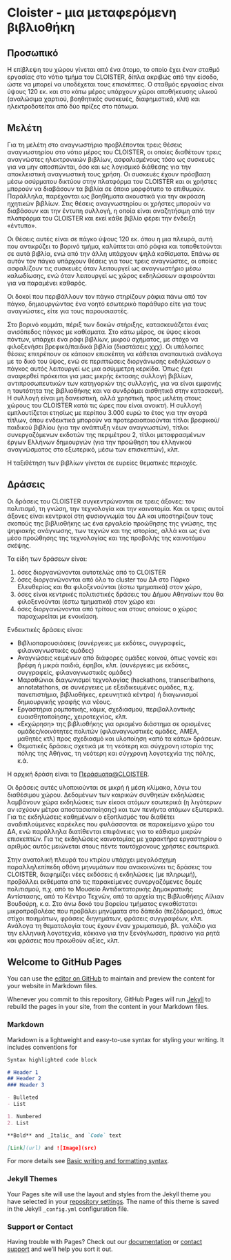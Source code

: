 # Cloister - μια μεταφερόμενη βιβλιοθήκη


## Προσωπικό
Η επίβλεψη του χώρου γίνεται από ένα άτομο, το οποίο έχει έναν σταθμό εργασίας στο νότιο τμήμα του CLOISTER, δίπλα ακριβώς από την είσοδο, ώστε να μπορεί να υποδέχεται τους επισκέπτες. Ο σταθμός εργασίας είναι ύψους 120 εκ. και στο κάτω μέρος υπάρχουν χώροι αποθήκευσης υλικού (αναλώσιμα χαρτιού, βοηθητικές συσκευές, διαφημιστικά, κλπ) και ηλεκτροδοτείται από δύο πρίζες στο πάτωμα. 


## Μελέτη
Για τη μελέτη στο αναγνωστήριο προβλέπονται τρεις θέσεις αναγνωστηρίου στο νότιο μέρος του CLOISTER, οι οποίες διαθέτουν τρεις αναγνώστες ηλεκτρονικών βιβλίων, ασφαλισμένους τόσο ως συσκευές για να μην αποσπώνται, όσο και ως λογισμικό διάθεσης για την αποκλειστική αναγνωστική τους χρήση. Οι συσκευές έχουν πρόσβαση μέσω ασύρματου δικτύου στην πλατφόρμα του CLOISTER και οι χρήστες μπορούν να διαβάσουν τα βιβλία σε όποιο μορφότυπο το επιθυμούν. Παράλληλα, παρέχονται ως βοηθήματα ακουστικά για την ακρόαση ηχητικών βιβλίων. Στις θέσεις αναγνωστηρίου οι χρήστες μπορούν να διαβάσουν και την έντυπη συλλογή, η οποία είναι αναζητήσιμη από την πλατφόρμα του CLOISTER και εκεί κάθε βιβλίο φέρει την ένδειξη «έντυπο». 

Οι θέσεις αυτές είναι σε πάγκο ύψους 120 εκ. όπου η μια πλευρά, αυτή που αντικρύζει το βορινό τμήμα, καλύπτεται από ράφια και τοποθετούνται σε αυτά βιβλία, ενώ από την άλλη υπάρχουν ψηλά καθίσματα. 
Επάνω σε αυτόν τον πάγκο υπάρχουν θέσεις για τους τρεις αναγνώστες, οι οποίες ασφαλίζουν τις συσκευές όταν λειτουργεί ως αναγνωστήριο μέσω καλωδίωσης, ενώ όταν λειτουργεί ως χώρος εκδηλώσεων αφαιρούνται για να παραμένει καθαρός.

Οι δοκοί που περιβάλλουν τον πάγκο στηρίζουν ράφια πάνω από τον πάγκο, δημιουργώντας ένα νοητό εσωτερικό παράθυρο είτε για τους αναγνώστες, είτε για τους παρουσιαστές. 

Στο βορινό κομμάτι, πέριξ των δοκών στήριξης, κατασκευάζεται ένας ανισόπεδος πάγκος με καθίσματα. Στο κάτω μέρος, σε ύψος είκοσι πόντων, υπάρχει ένα ράφι βιβλίων, μικρού σχήματος, με στόχο να φιλοξενήσει βρεφικά/παιδικά βιβλία (διαστάσεις χχχ). Οι υπόλοιπες θέσεις επιτρέπουν σε κάποιον επισκέπτη να κάθεται αναπαυτικά ανάλογα με το δικό του ύψος, ενώ σε περιπτώσεις διοργάνωσης εκδηλώσεων ο πάγκος αυτός λειτουργεί ως μια ασύμμετρη κερκίδα.
Όπως έχει αναφερθεί πρόκειται για μιας μικρής έκτασης συλλογή βιβλίων, αντιπροσωπευτικών των κατηγοριών της συλλογής, για να είναι εμφανής η ταυτότητα της βιβλιοθήκης και να συνδράμει αισθητικά στην κατασκευή. Η συλλογή είναι μη δανειστική, αλλά χρηστική, προς μελέτη στους χώρους του CLOISTER κατά τις ώρες που είναι ανοικτή. Η συλλογή εμπλουτίζεται ετησίως με περίπου 3.000 ευρώ το έτος για την αγορά τίτλων, όπου ενδεικτικά μπορούν να προτεραιοποιούνται τίτλοι βρεφικού/παιδικού βιβλίου (για την ανάπτυξη νέων αναγνωστών), τίτλοι συνεργαζόμενων εκδοτών της περιμέτρου 2, τίτλοι μεταφρασμένων έργων Ελλήνων δημιουργών (για την προώθηση του ελληνικού αναγνώσματος στο εξωτερικό, μέσω των επισκεπτών), κλπ.

Η ταξιθέτηση των βιβλίων γίνεται σε ευρείες θεματικές περιοχές.

## Δράσεις
Οι δράσεις του CLOISTER συγκεντρώνονται σε τρεις άξονες: τον πολιτισμό, τη γνώση, την τεχνολογία και την καινοτομία. Και οι τρεις αυτοί άξονες είναι κεντρικοί στη φυσιογνωμία του ΔΑ και υποστηρίζουν τους σκοπούς της βιβλιοθήκης ως ένα εργαλείο προώθησης της γνώσης, της ψηφιακής ανάγνωσης, των τεχνών και της ιστορίας, αλλά και ως ένα μέσο προώθησης της τεχνολογίας και της προβολής της καινοτόμου σκέψης. 

Τα είδη των δράσεων είναι:
1.	όσες διοργανώνονται αυτοτελώς από το CLOISTER 
2.	όσες διοργανώνονται από όλο το cluster του ΔΑ στο Πάρκο Ελευθερίας και θα φιλοξενούνται (έστω τμηματικά) στον χώρο, 
3.	όσες είναι κεντρικές πολιτιστικές δράσεις του Δήμου Αθηναίων που θα φιλοξενούνται (έστω τμηματικά) στον χώρο και 
4.	όσες διοργανώνονται από τρίτους και στους οποίους ο χώρος παραχωρείται με ενοικίαση. 

Ενδεικτικές δράσεις είναι:
-	Βιβλιοπαρουσιάσεις (συνέργειες με εκδότες, συγγραφείς, φιλαναγνωστικές ομάδες)
-	Αναγνώσεις κειμένων από διάφορες ομάδες κοινού, όπως γονείς και βρέφη ή μικρά παιδιά, έφηβοι, κλπ. (συνέργειες με εκδότες, συγγραφείς, φιλαναγνωστικές ομάδες)
-	Μαραθώνιοι διαγωνισμοί τεχνολογίας (hackathons, transcribathons, annotatathons, σε συνέργειες με εξειδικευμένες ομάδες, π.χ. πανεπιστήμια, βιβλιοθήκες, ερευνητικά κέντρα) ή διαγωνισμοί δημιουργικής γραφής για νέους.
-	Εργαστήρια ρομποτικής, κόμικ, σχεδιασμού, περιβαλλοντικής ευαισθητοποίησης, χειροτεχνίας, κλπ.
-	«Εκχώρηση» της βιβλιοθήκης για ορισμένο διάστημα σε ορισμένες ομάδες/κοινότητες πολιτών (φιλαναγνωστικές ομάδες, ΑΜΕΑ, μαθητές κτλ) προς σχεδιασμό και υλοποίηση «από τα κάτω» δράσεων.
-	Θεματικές δράσεις σχετικά με τη νεότερη και σύγχρονη ιστορία της πόλης της Αθήνας, τη νεότερη και σύγχρονη λογοτεχνία της πόλης, κ.ά.

Η αρχική δράση είναι τα [Περάσματα@CLOISTER](https://github.com/gtsakonas/cloister/blob/gh-pages/perasmata).

Οι δράσεις αυτές υλοποιούνται σε μικρή ή μέση κλίμακα, λόγω του διαθέσιμου χώρου. Δεδομένων των καιρικών συνθηκών εκδηλώσεις λαμβάνουν χώρα εκδηλώσεις των είκοσι ατόμων εσωτερικά (η λιγότερων αν ισχύουν μέτρα αποστασιοποίησης) και των πενήντα ατόμων εξωτερικά. Για τις εκδηλώσεις καθημένων ο εξοπλισμός του διαθέτει αναδιπλούμενες καρέκλες που φυλάσσονται σε παρακείμενο χώρο του ΔΑ, ενώ παράλληλα διατίθενται επιφάνειες για το κάθισμα μικρών επισκεπτών. Για τις εκδηλώσεις καινοτομίας με χαρακτήρα εργαστηρίου ο αριθμός αυτός μειώνεται στους πέντε ταυτόχρονους χρήστες εσωτερικά.

Στην ανατολική πλευρά του κτιρίου υπάρχει μεγαλόσχημη παραλληλεπίπεδη οθόνη μηνυμάτων που ανακοινώνει τις δράσεις του CLOISTER, διαφημίζει νέες εκδόσεις ή εκδηλώσεις (με πληρωμή), προβάλλει εκθέματα από τις παρακείμενες συνεργαζόμενες δομές πολιτισμού, π.χ. από το Μουσείο Αντιδικτατορικής Δημοκρατικής Αντίστασης, από το Κέντρο Τεχνών, από τα αρχεία της Βιβλιοθήκης Λίλιαν Βουδούρη, κ.α.
Στο άνω δοκό του βορείου τμήματος εγκαθίσταται μικροπροβολέας που προβάλει μηνύματα στο δάπεδο (πεζόδρομος), όπως στίχοι ποιημάτων, φράσεις διηγημάτων, φράσεις συγγραφέων, κλπ. Ανάλογα τη θεματολογία τους έχουν έναν χρωματισμό, βλ. γαλάζιο για την ελληνική λογοτεχνία, κόκκινο για την ξενόγλωσση, πράσινο για ρητά και φράσεις που προωθούν αξίες, κλπ.


## Welcome to GitHub Pages

You can use the [editor on GitHub](https://github.com/gtsakonas/cloister/edit/gh-pages/index.md) to maintain and preview the content for your website in Markdown files.

Whenever you commit to this repository, GitHub Pages will run [Jekyll](https://jekyllrb.com/) to rebuild the pages in your site, from the content in your Markdown files.

### Markdown

Markdown is a lightweight and easy-to-use syntax for styling your writing. It includes conventions for

```markdown
Syntax highlighted code block

# Header 1
## Header 2
### Header 3

- Bulleted
- List

1. Numbered
2. List

**Bold** and _Italic_ and `Code` text

[Link](url) and ![Image](src) 
```

For more details see [Basic writing and formatting syntax](https://docs.github.com/en/github/writing-on-github/getting-started-with-writing-and-formatting-on-github/basic-writing-and-formatting-syntax).

### Jekyll Themes

Your Pages site will use the layout and styles from the Jekyll theme you have selected in your [repository settings](https://github.com/gtsakonas/cloister/settings/pages). The name of this theme is saved in the Jekyll `_config.yml` configuration file.

### Support or Contact

Having trouble with Pages? Check out our [documentation](https://docs.github.com/categories/github-pages-basics/) or [contact support](https://support.github.com/contact) and we’ll help you sort it out.
